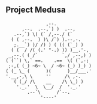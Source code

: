 ## Project Medusa


                   ,--.
          ,--.  .--,`) )  .--,
       .--,`) \( (` /,--./ (`
      ( ( ,--.  ) )\ /`) ).--,-.
       ;.__`) )/ /) ) ( (( (`_) )
      ( (  / /( (.' "-.) )) )__.'-,
     _,--.( ( /`         `,/ ,--,) )
    ( (``) \,` ==.    .==  \( (`,-;
     ;-,( (_) ~6~ \  / ~6~ (_) )_) )
    ( (_ \_ (      )(      )__/___.'
    '.__,-,\ \     ''     /\ ,-.
       ( (_/ /\    __    /\ \_) )
        '._.'  \  \__/  /  '._.'
            .--`\      /`--.
                 '----'
